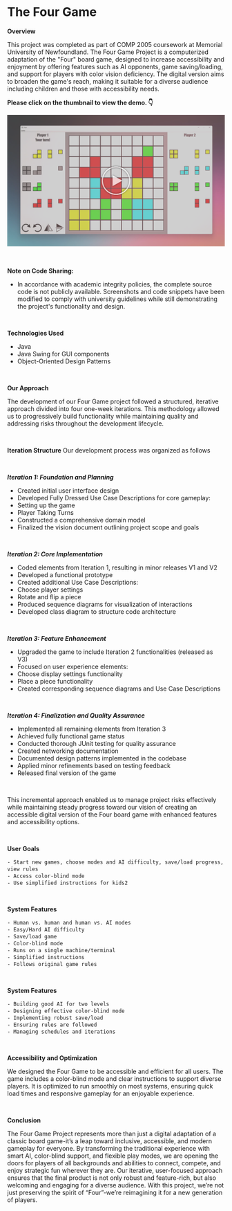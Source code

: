 # The Four Game

**Overview**

This project was completed as part of COMP 2005 coursework at Memorial University of Newfoundland. The Four Game Project is a computerized adaptation of the "Four" board game, designed to increase accessibility and enjoyment by offering features such as AI opponents, game saving/loading, and support for players with color vision deficiency. The digital version aims to broaden the game's reach, making it suitable for a diverse audience including children and those with accessibility needs.

**Please click on the thumbnail to view the demo. 👇**

[![Watch the video](Thumbnail1.png)](https://youtu.be/N_eVg1CfNJw)

<br>

**Note on Code Sharing:**
- In accordance with academic integrity policies, the complete source code is not publicly available. Screenshots and code snippets have been modified to comply with university guidelines while still demonstrating the project's functionality and design.
<br>

**Technologies Used**
- Java
- Java Swing for GUI components
- Object-Oriented Design Patterns
<br>

**Our Approach**

The development of our Four Game project followed a structured, iterative approach divided into four one-week iterations. This methodology allowed us to progressively build functionality while maintaining quality and addressing risks throughout the development lifecycle.

<br>

**Iteration Structure**
Our development process was organized as follows

<br>

***Iteration 1: Foundation and Planning***

- Created initial user interface design
- Developed Fully Dressed Use Case Descriptions for core gameplay:
- Setting up the game
- Player Taking Turns
- Constructed a comprehensive domain model
- Finalized the vision document outlining project scope and goals

<br>

***Iteration 2: Core Implementation***
- Coded elements from Iteration 1, resulting in minor releases V1 and V2
- Developed a functional prototype
- Created additional Use Case Descriptions:
- Choose player settings
- Rotate and flip a piece
- Produced sequence diagrams for visualization of interactions
- Developed class diagram to structure code architecture

<br>

***Iteration 3: Feature Enhancement***
- Upgraded the game to include Iteration 2 functionalities (released as V3)
- Focused on user experience elements:
- Choose display settings functionality
- Place a piece functionality
- Created corresponding sequence diagrams and Use Case Descriptions

<br>

***Iteration 4: Finalization and Quality Assurance***
- Implemented all remaining elements from Iteration 3
- Achieved fully functional game status
- Conducted thorough JUnit testing for quality assurance
- Created networking documentation
- Documented design patterns implemented in the codebase
- Applied minor refinements based on testing feedback
- Released final version of the game

<br>

This incremental approach enabled us to manage project risks effectively while maintaining steady progress toward our vision of creating an accessible digital version of the Four board game with enhanced features and accessibility options.

<br>

**User Goals**

    - Start new games, choose modes and AI difficulty, save/load progress, view rules
    - Access color-blind mode
    - Use simplified instructions for kids2

<br>

**System Features**

    - Human vs. human and human vs. AI modes
    - Easy/Hard AI difficulty
    - Save/load game
    - Color-blind mode
    - Runs on a single machine/terminal
    - Simplified instructions
    - Follows original game rules

<br>

**System Features**

    - Building good AI for two levels
    - Designing effective color-blind mode
    - Implementing robust save/load
    - Ensuring rules are followed
    - Managing schedules and iterations

<br>

**Accessibility and Optimization**

We designed the Four Game to be accessible and efficient for all users. The game includes a color-blind mode and clear instructions to support diverse players. It is optimized to run smoothly on most systems, ensuring quick load times and responsive gameplay for an enjoyable experience.

<br>

**Conclusion**

The Four Game Project represents more than just a digital adaptation of a classic board game-it’s a leap toward inclusive, accessible, and modern gameplay for everyone. By transforming the traditional experience with smart AI, color-blind support, and flexible play modes, we are opening the doors for players of all backgrounds and abilities to connect, compete, and enjoy strategic fun wherever they are. Our iterative, user-focused approach ensures that the final product is not only robust and feature-rich, but also welcoming and engaging for a diverse audience. With this project, we’re not just preserving the spirit of “Four”-we’re reimagining it for a new generation of players.

<br>

